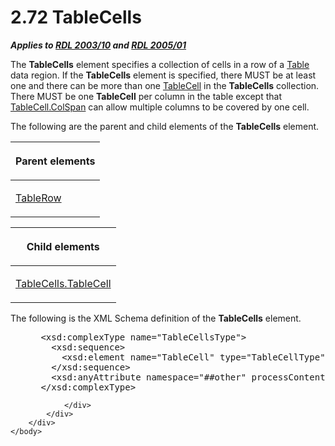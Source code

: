 <html dir="LTR" xmlns:mshelp="http://msdn.microsoft.com/mshelp" xmlns:ddue="http://ddue.schemas.microsoft.com/authoring/2003/5" xmlns:xlink="http://www.w3.org/1999/xlink" xmlns:tool="http://www.microsoft.com/tooltip">
    <head>
        <meta http-equiv="Content-Type" content="text/html; CHARSET=utf-8"></meta>
        <meta name="save" content="history"></meta>
        <title>2.72 TableCells</title>
        <xml>
            <mshelp:toctitle title="2.72 TableCells"></mshelp:toctitle>
            <mshelp:rltitle title="[MS-RDL]: TableCells"></mshelp:rltitle>
            <mshelp:keyword index="A" term="a60424f1-e149-4184-a9c1-78e4e507baae"></mshelp:keyword>
            <mshelp:attr name="DCSext.ContentType" value="open specification"></mshelp:attr>
            <mshelp:attr name="AssetID" value="a60424f1-e149-4184-a9c1-78e4e507baae"></mshelp:attr>
            <mshelp:attr name="TopicType" value="kbRef"></mshelp:attr>
            <mshelp:attr name="DCSext.Title" value="[MS-RDL]: TableCells" />
        </xml>
    </head>
    <body>
        <div id="header">
            <h1 class="heading">2.72 TableCells</h1>
        </div>
        <div id="mainSection">
            <div id="mainBody">
                <div id="allHistory" class="saveHistory"></div>
                <div id="sectionSection0" class="section" name="collapseableSection">
                    

<p><b><i>Applies to </i></b><a href="a7e2ad00-07c8-4f6d-80ab-3ad55df7b233.htm"><b><i>RDL 2003/10</i></b></a><b>
<i>and </i></b><a href="3ebe2912-4958-4832-b391-cad1f5e13338.htm"><b><i>RDL 2005/01</i></b></a></p>

<p>The <b>TableCells</b> element specifies a collection of
cells in a row of a <a href="660db744-699e-4ca3-a2d6-a5cab4bcf9b0.htm">Table</a>
data region. If the <b>TableCells</b> element is specified, there MUST be at
least one and there can be more than one <a href="082c9edd-8a19-40de-b4db-87c9b8de13a2.htm">TableCell</a> in the <b>TableCells</b>
collection. There MUST be one <b>TableCell</b> per column in the table except
that <a href="fce2a4e0-2c29-4db6-a31e-05c703527cda.htm">TableCell.ColSpan</a>
can allow multiple columns to be covered by one cell.</p>

<p>The following are the parent and child elements of the <b>TableCells</b>
element.</p>

<table>
 <thead>
  <tr>
   <th>
   <p>Parent elements</p>
   </th>
  </tr>
 </thead>
 <tr>
  <td>
  <p><a href="839c6688-01b5-4468-a398-49a7a4ce5eed.htm">TableRow</a></p>
  </td>
 </tr>
</table>

<p> </p>

<table>
 <thead>
  <tr>
   <th>
   <p>Child elements</p>
   </th>
  </tr>
 </thead>
 <tr>
  <td>
  <p><a href="5ecd99ba-0d13-431a-a1af-54b0a1d9b4bb.htm">TableCells.TableCell</a></p>
  </td>
 </tr>
</table>

<p>The following is the XML Schema definition of the <b>TableCells</b>
element.</p>

<dl>
<dd>
<div><pre> &lt;xsd:complexType name=&quot;TableCellsType&quot;&gt;
   &lt;xsd:sequence&gt;
     &lt;xsd:element name=&quot;TableCell&quot; type=&quot;TableCellType&quot; maxOccurs=&quot;unbounded&quot; /&gt;
   &lt;/xsd:sequence&gt;
   &lt;xsd:anyAttribute namespace=&quot;##other&quot; processContents=&quot;skip&quot; /&gt;
 &lt;/xsd:complexType&gt;
</pre></div>
</dd></dl>


                </div>
            </div>
        </div>
    </body>
</html>